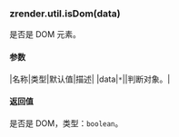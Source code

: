 ---
---

### zrender.util.isDom(data)

是否是 DOM 元素。

#### 参数

|名称|类型|默认值|描述|
|data|`*`||判断对象。|

#### 返回值

是否是 DOM，类型：`boolean`。
